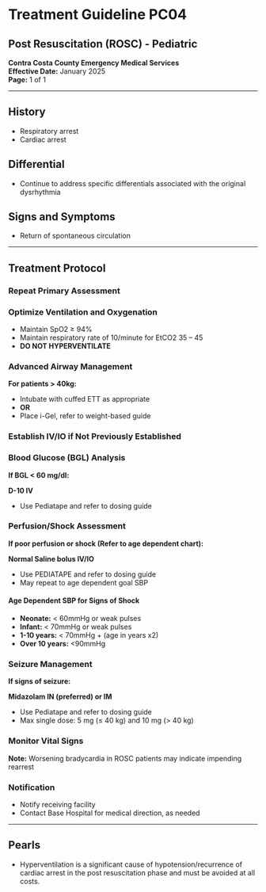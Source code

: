 # Treatment Guideline PC04
## Post Resuscitation (ROSC) - Pediatric

**Contra Costa County Emergency Medical Services**  
**Effective Date:** January 2025  
**Page:** 1 of 1

---

## History

- Respiratory arrest
- Cardiac arrest

## Differential

- Continue to address specific differentials associated with the original dysrhythmia

## Signs and Symptoms

- Return of spontaneous circulation

---

## Treatment Protocol

### Repeat Primary Assessment

### Optimize Ventilation and Oxygenation

- Maintain SpO2 ≥ 94%
- Maintain respiratory rate of 10/minute for EtCO2 35 – 45
- **DO NOT HYPERVENTILATE**

### Advanced Airway Management

**For patients > 40kg:**
- Intubate with cuffed ETT as appropriate
- **OR**
- Place i-Gel, refer to weight-based guide

### Establish IV/IO if Not Previously Established

### Blood Glucose (BGL) Analysis

**If BGL < 60 mg/dl:**

**D-10 IV**
- Use Pediatape and refer to dosing guide

### Perfusion/Shock Assessment

**If poor perfusion or shock (Refer to age dependent chart):**

**Normal Saline bolus IV/IO**
- Use PEDIATAPE and refer to dosing guide
- May repeat to age dependent goal SBP

#### Age Dependent SBP for Signs of Shock

- **Neonate:** < 60mmHg or weak pulses
- **Infant:** < 70mmHg or weak pulses
- **1-10 years:** < 70mmHg + (age in years x2)
- **Over 10 years:** <90mmHg

### Seizure Management

**If signs of seizure:**

**Midazolam IN (preferred) or IM**
- Use Pediatape and refer to dosing guide
- Max single dose: 5 mg (≤ 40 kg) and 10 mg (> 40 kg)

### Monitor Vital Signs

**Note:** Worsening bradycardia in ROSC patients may indicate impending rearrest

### Notification

- Notify receiving facility
- Contact Base Hospital for medical direction, as needed

---

## Pearls

- Hyperventilation is a significant cause of hypotension/recurrence of cardiac arrest in the post resuscitation phase and must be avoided at all costs.

